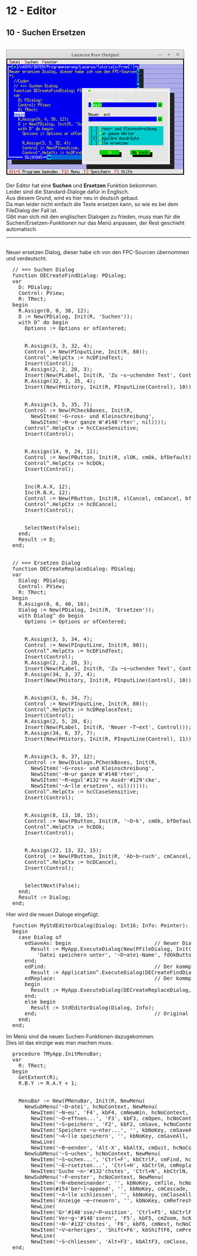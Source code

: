 # 12 - Editor
## 10 - Suchen Ersetzen
<br>
<img src="image.png" alt="Selfhtml"><br><br>
Der Editor hat eine <b>Suchen</b> und <b>Ersetzen</b> Funktion bekommen.<br>
Leider sind die Standard-Dialoge dafür in Englisch.<br>
Aus diesem Grund, wird es hier neu in deutsch gebaut.<br>
Da man leider nicht einfach die Texte ersetzen kann, so wie es bei dem FileDialog der Fall ist.<br>
Gibt man sich mit den englischen Dialogen zu frieden, muss man für die Suchen/Ersetzen-Funktionen nur das Menü anpassen, der Rest geschieht automatisch.<br>
<hr><br>
Neuer ersetzen Dialog, dieser habe ich von den FPC-Sourcen übernommen und verdeutscht.<br>
<pre><code=pascal>  // === Suchen Dialog
  function DECreateFindDialog: PDialog;
  var
    D: PDialog;
    Control: PView;
    R: TRect;
  begin
    R.Assign(0, 0, 38, 12);</font>
    D := New(PDialog, Init(R, 'Suchen'));</font>
    with D^ do begin
      Options := Options or ofCentered;
<br>
      R.Assign(3, 3, 32, 4);</font>
      Control := New(PInputLine, Init(R, 80));</font>
      Control^.HelpCtx := hcDFindText;
      Insert(Control);
      R.Assign(2, 2, 20, 3);</font>
      Insert(New(PLabel, Init(R, 'Zu ~s~uchenden Text', Control)));</font>
      R.Assign(32, 3, 35, 4);</font>
      Insert(New(PHistory, Init(R, PInputLine(Control), 10)));</font>
<br>
      R.Assign(3, 5, 35, 7);</font>
      Control := New(PCheckBoxes, Init(R,
        NewSItem('~G~ross- und Kleinschreibung',
        NewSItem('~N~ur ganze W'#148'rter', nil))));
      Control^.HelpCtx := hcCCaseSensitive;
      Insert(Control);
<br>
      R.Assign(14, 9, 24, 11);</font>
      Control := New(PButton, Init(R, slOK, cmOk, bfDefault));
      Control^.HelpCtx := hcDOk;
      Insert(Control);
<br>
      Inc(R.A.X, 12);</font>
      Inc(R.B.X, 12);</font>
      Control := New(PButton, Init(R, slCancel, cmCancel, bfNormal));
      Control^.HelpCtx := hcDCancel;
      Insert(Control);
<br>
      SelectNext(False);
    end;
    Result := D;
  end;
<br>
  // === Ersetzen Dialog
  function DECreateReplaceDialog: PDialog;
  var
    Dialog: PDialog;
    Control: PView;
    R: TRect;
  begin
    R.Assign(0, 0, 40, 16);</font>
    Dialog := New(PDialog, Init(R, 'Ersetzen'));</font>
    with Dialog^ do begin
      Options := Options or ofCentered;
<br>
      R.Assign(3, 3, 34, 4);</font>
      Control := New(PInputLine, Init(R, 80));</font>
      Control^.HelpCtx := hcDFindText;
      Insert(Control);
      R.Assign(2, 2, 20, 3);</font>
      Insert(New(PLabel, Init(R, 'Zu ~s~uchenden Text', Control)));</font>
      R.Assign(34, 3, 37, 4);</font>
      Insert(New(PHistory, Init(R, PInputLine(Control), 10)));</font>
<br>
      R.Assign(3, 6, 34, 7);</font>
      Control := New(PInputLine, Init(R, 80));</font>
      Control^.HelpCtx := hcDReplaceText;
      Insert(Control);
      R.Assign(2, 5, 20, 6);</font>
      Insert(New(PLabel, Init(R, 'Neuer ~T~ext', Control)));</font>
      R.Assign(34, 6, 37, 7);</font>
      Insert(New(PHistory, Init(R, PInputLine(Control), 11)));</font>
<br>
      R.Assign(3, 8, 37, 12);</font>
      Control := New(Dialogs.PCheckBoxes, Init(R,
        NewSItem('~G~ross- und Kleinschreibung',
        NewSItem('~N~ur ganze W'#148'rter',
        NewSItem('~R~egul'#132're Ausdr'#129'cke',
        NewSItem('~A~lle ersetzen', nil))))));</font>
      Control^.HelpCtx := hcCCaseSensitive;
      Insert(Control);
<br>
      R.Assign(8, 13, 18, 15);</font>
      Control := New(PButton, Init(R, '~O~k', cmOk, bfDefault));</font>
      Control^.HelpCtx := hcDOk;
      Insert(Control);
<br>
      R.Assign(22, 13, 32, 15);</font>
      Control := New(PButton, Init(R, 'Ab~b~ruch', cmCancel, bfNormal));</font>
      Control^.HelpCtx := hcDCancel;
      Insert(Control);
<br>
      SelectNext(False);
    end;
    Result := Dialog;
  end;</code></pre>
Hier wird die neuen Dialoge eingefügt.<br>
<pre><code=pascal>  function MyStdEditorDialog(Dialog: Int16; Info: Pointer): word;
  begin
    case Dialog of
      edSaveAs: begin                           // Neuer Dialog in Deutsch.
        Result := MyApp.ExecuteDialog(New(PFileDialog, Init('*.txt',</font>
          'Datei speichern unter', '~D~atei-Name', fdOkButton, 101)), Info);</font>
      end;
      edFind:                                   // Der kommplet neue Suchen-Dialog.
        Result := Application^.ExecuteDialog(DECreateFindDialog, Info);
      edReplace:                                // Der kommplet neue Ersetzen-Dialog.
      begin
        Result := MyApp.ExecuteDialog(DECreateReplaceDialog, Info);
      end;
      else begin
        Result := StdEditorDialog(Dialog, Info);
      end;                                      // Original Dialoge aufrufen.
    end;
  end;</code></pre>
Im Menü sind die neuen Suchen-Funktionen dazugekommen.<br>
Dies ist das einzige was man machen muss.<br>
<pre><code=pascal>  procedure TMyApp.InitMenuBar;
  var
    R: TRect;
  begin
    GetExtent(R);
    R.B.Y := R.A.Y + 1;</font>
<br>
    MenuBar := New(PMenuBar, Init(R, NewMenu(
      NewSubMenu('~D~atei', hcNoContext, NewMenu(</font>
        NewItem('~N~eu', 'F4', kbF4, cmNewWin, hcNoContext,</font>
        NewItem('~O~effnen...', 'F3', kbF3, cmOpen, hcNoContext,</font>
        NewItem('~S~peichern', 'F2', kbF2, cmSave, hcNoContext,</font>
        NewItem('Speichern ~u~nter...', '', kbNoKey, cmSaveAs, hcNoContext,
        NewItem('~A~lle speichern', '', kbNoKey, cmSaveAll, hcNoContext,</font>
        NewLine(
        NewItem('~B~eenden', 'Alt-X', kbAltX, cmQuit, hcNoContext, nil)))))))),</font>
      NewSubMenu('~S~uchen', hcNoContext, NewMenu(</font>
        NewItem('~S~uchen...', 'Ctrl+F', kbCtrlF, cmFind, hcNoContext,</font>
        NewItem('~E~rsetzten...', 'Ctrl+H', kbCtrlH, cmReplace, hcNoContext,
        NewItem('Suche ~n~'#132'chstes', 'Ctrl+N', kbCtrlN, cmSearchAgain, hcNoContext, nil)))),
      NewSubMenu('~F~enster', hcNoContext, NewMenu(</font>
        NewItem('~N~ebeneinander', '', kbNoKey, cmTile, hcNoContext,</font>
        NewItem(#154'ber~l~append', '', kbNoKey, cmCascade, hcNoContext,
        NewItem('~A~lle schliessen', '', kbNoKey, cmCloseAll, hcNoContext,</font>
        NewItem('Anzeige ~e~rneuern', '', kbNoKey, cmRefresh, hcNoContext,
        NewLine(
        NewItem('Gr'#148'sse/~P~osition', 'Ctrl+F5', kbCtrlF5, cmResize, hcNoContext,</font>
        NewItem('Ver~g~'#148'ssern', 'F5', kbF5, cmZoom, hcNoContext,
        NewItem('~N~'#132'chstes', 'F6', kbF6, cmNext, hcNoContext,</font>
        NewItem('~V~orheriges', 'Shift+F6', kbShiftF6, cmPrev, hcNoContext,
        NewLine(
        NewItem('~S~chliessen', 'Alt+F3', kbAltF3, cmClose, hcNoContext, nil)))))))))))), nil))))));
  end;</code></pre>
<br>
